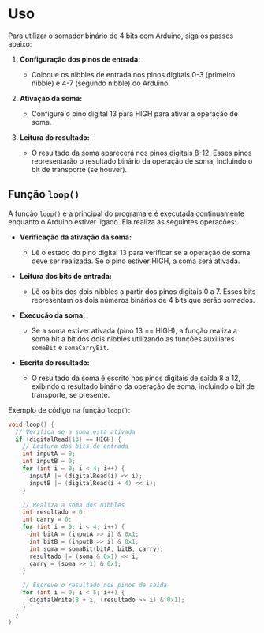 # Uso

Para utilizar o somador binário de 4 bits com Arduino, siga os passos abaixo:

1. **Configuração dos pinos de entrada:**
   - Coloque os nibbles de entrada nos pinos digitais 0-3 (primeiro nibble) e 4-7 (segundo nibble) do Arduino.

2. **Ativação da soma:**
   - Configure o pino digital 13 para HIGH para ativar a operação de soma.

3. **Leitura do resultado:**
   - O resultado da soma aparecerá nos pinos digitais 8-12. Esses pinos representarão o resultado binário da operação de soma, incluindo o bit de transporte (se houver).

## Função `loop()`

A função `loop()` é a principal do programa e é executada continuamente enquanto o Arduino estiver ligado. Ela realiza as seguintes operações:

- **Verificação da ativação da soma:**
  - Lê o estado do pino digital 13 para verificar se a operação de soma deve ser realizada. Se o pino estiver HIGH, a soma será ativada.

- **Leitura dos bits de entrada:**
  - Lê os bits dos dois nibbles a partir dos pinos digitais 0 a 7. Esses bits representam os dois números binários de 4 bits que serão somados.

- **Execução da soma:**
  - Se a soma estiver ativada (pino 13 == HIGH), a função realiza a soma bit a bit dos dois nibbles utilizando as funções auxiliares `somaBit` e `somaCarryBit`.

- **Escrita do resultado:**
  - O resultado da soma é escrito nos pinos digitais de saída 8 a 12, exibindo o resultado binário da operação de soma, incluindo o bit de transporte, se presente.

Exemplo de código na função `loop()`:

```cpp
void loop() {
  // Verifica se a soma está ativada
  if (digitalRead(13) == HIGH) {
    // Leitura dos bits de entrada
    int inputA = 0;
    int inputB = 0;
    for (int i = 0; i < 4; i++) {
      inputA |= (digitalRead(i) << i);
      inputB |= (digitalRead(i + 4) << i);
    }

    // Realiza a soma dos nibbles
    int resultado = 0;
    int carry = 0;
    for (int i = 0; i < 4; i++) {
      int bitA = (inputA >> i) & 0x1;
      int bitB = (inputB >> i) & 0x1;
      int soma = somaBit(bitA, bitB, carry);
      resultado |= (soma & 0x1) << i;
      carry = (soma >> 1) & 0x1;
    }

    // Escreve o resultado nos pinos de saída
    for (int i = 0; i < 5; i++) {
      digitalWrite(8 + i, (resultado >> i) & 0x1);
    }
  }
}
```
